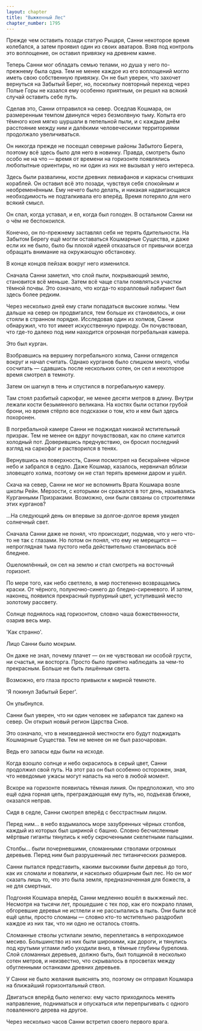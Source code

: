```yaml
---
layout: chapter
title: "Выжженный Лес"
chapter_number: 1795
---
```




Прежде чем оставить позади статую Рыцаря, Санни некоторое время колебался, а затем проявил один из своих аватаров. Взяв под контроль это воплощение, он оставил привязку на древнем камне.

Теперь Санни мог обладать семью телами, но душа у него по-прежнему была одна. Тем не менее каждое из его воплощений могло иметь свою собственную привязку. Он не был уверен, что захочет вернуться на Забытый Берег, но, поскольку повторный переход через Полые Горы не казался ему особенно приятным, он решил на всякий случай оставить себе путь.

Сделав это, Санни отправился на север. Оседлав Кошмара, он размеренным темпом двинулся через безмолвную тьму. Копыта его тёмного коня мягко шуршали в пепельной пыли, и с каждым днём расстояние между ним и далёкими человеческими территориями продолжало увеличиваться.

Он никогда прежде не посещал северные районы Забытого Берега, поэтому всё здесь было для него в новинку. Правда, смотреть было особо не на что — время от времени на горизонте появлялись любопытные ориентиры, но ни один из них не вызывал у него интереса.

Здесь были развалины, кости древних левиафанов и каркасы сгнивших кораблей. Он оставил всё это позади, чувствуя себя спокойным и необременённым. Ему нечего было делать, и никакая надвигающаяся необходимость не подталкивала его вперёд. Время потеряло для него всякий смысл.

Он спал, когда уставал, и ел, когда был голоден. В остальном Санни ни о чём не беспокоился.

Конечно, он по-прежнему заставлял себя не терять бдительности. На Забытом Берегу ещё могли оставаться Кошмарные Существа, и даже если их не было, было бы плохой идеей отказаться от привычки всегда обращать внимание на окружающую обстановку.

В конце концов пейзаж вокруг него изменился.

Сначала Санни заметил, что слой пыли, покрывающий землю, становится всё меньше. Затем всё чаще стали появляться участки тёмной почвы. Это означало, что когда-то коралловый лабиринт был здесь более редким.

Через несколько дней ему стали попадаться высокие холмы. Чем дальше на север он продвигался, тем больше их становилось, и они стояли в странном порядке. Исследовав один из холмов, Санни обнаружил, что тот имеет искусственную природу. Он почувствовал, что где-то далеко под ним находится огромная погребальная камера.

Это был курган.

Взобравшись на вершину погребального холма, Санни огляделся вокруг и начал считать. Однако курганов было слишком много, чтобы сосчитать — сдавшись после нескольких сотен, он сел и некоторое время смотрел в темноту.

Затем он шагнул в тень и спустился в погребальную камеру.

Там стоял разбитый саркофаг, не менее десяти метров в длину. Внутри лежали кости безымянного великана. На костях были остатки грубой брони, но время стёрло все подсказки о том, кто и кем был здесь похоронен.

В погребальной камере Санни не поджидал никакой мстительный призрак. Тем не менее он вдруг почувствовал, как по спине катится холодный пот. Доверившись предчувствию, он бросил последний взгляд на саркофаг и растворился в тенях.

Вернувшись на поверхность, Санни посмотрел на бескрайнее чёрное небо и забрался в седло. Даже Кошмар, казалось, нервничал вблизи зловещего холма, поэтому он не стал терять времени даром и ушёл.

Скача на север, Санни не мог не вспомнить Врата Кошмара возле школы Рейн. Мерзости, с которыми он сражался в тот день, назывались Курганными Призраками. Возможно, они были связаны со строителями этих курганов?

...На следующий день он впервые за долгое-долгое время увидел солнечный свет.

Сначала Санни даже не понял, что происходит, подумав, что у него что-то не так с глазами. Но потом он понял, что ему не мерещится — непроглядная тьма пустого неба действительно становилась всё бледнее.

Ошеломлённый, он сел на землю и стал смотреть на восточный горизонт.

По мере того, как небо светлело, в мир постепенно возвращались краски. От чёрного, полуночно-синего до бледно-сиреневого. И затем, наконец, появился прекрасный пурпурный цвет, уступивший место золотому рассвету.

Солнце поднялось над горизонтом, словно чаша божественности, озарив весь мир.

'Как странно'.

Лицо Санни было мокрым.

Он даже не знал, почему плачет — он не чувствовал ни особой грусти, ни счастья, ни восторга. Просто было приятно наблюдать за чем-то прекрасным. Больше не быть лишённым света.

Возможно, его глаза просто привыкли к мирной темноте.

'Я покинул Забытый Берег'.

Он улыбнулся.

Санни был уверен, что ни один человек не забирался так далеко на север. Он открыл новый регион Царства Снов.

Это означало, что в неизведанной местности его будут поджидать Кошмарные Существа. Тем не менее он не был разочарован.

Ведь его запасы еды были на исходе.

Когда взошло солнце и небо окрасилось в серый цвет, Санни продолжил свой путь. На этот раз он был особенно осторожен, зная, что неведомые ужасы могут напасть на него в любой момент.

Вскоре на горизонте появилась тёмная линия. Он предположил, что это ещё одна горная цепь, преграждающая ему путь, но, подъехав ближе, оказался неправ.

Сидя в седле, Санни смотрел вперёд с бесстрастным лицом.

Перед ним... в небо вздымалось море зазубренных чёрных столбов, каждый из которых был шириной с башню. Словно бесчисленные мёртвые гиганты тянулись к небу скрюченными скелетными пальцами.

Столбы... были почерневшими, сломанными стволами огромных деревьев. Перед ним был разрушенный лес титанических размеров.

Санни пытался представить, какими высокими были деревья до того, как их сломали и повалили, и насколько обширным был лес. Но он мог сказать лишь то, что это была земля, предназначенная для божеств, а не для смертных.

Подгоняя Кошмара вперёд, Санни медленно вошёл в выжженый лес. Несмотря на тысячи лет, прошедшие с тех пор, как его пожрало пламя, обгоревшие деревья не истлели и не рассыпались в пыль. Они были всё ещё целы, просто сломаны — словно кто-то мстительно раздробил каждое из них так, что ни одно не осталось стоять.

Сломанные стволы устилали землю, переплетаясь в непроходимое месиво. Большинство из них были широкими, как дороги, и тянулись под крутыми углами либо уходили вниз, в тёмные глубины бурелома. Слой сломанных деревьев, должно быть, был толщиной в несколько сотен метров, и неизвестно, что скрывалось в просветах между обугленными останками древних деревьев.

У Санни не было желания выяснять это, поэтому он отправил Кошмара на ближайший горизонтальный ствол.

Двигаться вперёд было нелегко: ему часто приходилось менять направление, подниматься и опускаться или перепрыгивать с одного поваленного дерева на другое.

Через несколько часов Санни встретил своего первого врага.

